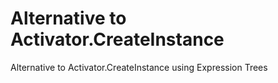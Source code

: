 # Alternative to Activator.CreateInstance
Alternative to Activator.CreateInstance using Expression Trees
